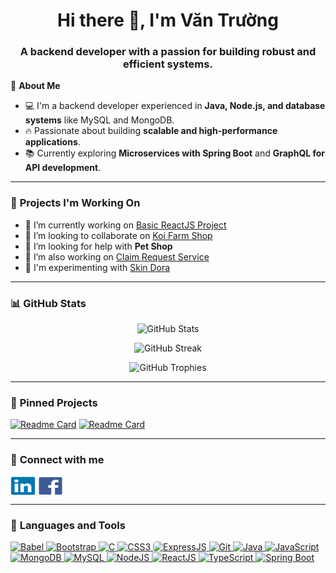 <h1 align="center">Hi there 👋, I'm Văn Trường</h1>
<h3 align="center">A backend developer with a passion for building robust and efficient systems.</h3>

🚀 **About Me**  
- 💻 I'm a backend developer experienced in **Java, Node.js, and database systems** like MySQL and MongoDB.  
- 🔥 Passionate about building **scalable and high-performance applications**.  
- 📚 Currently exploring **Microservices with Spring Boot** and **GraphQL for API development**.  

---

### 🌟 **Projects I'm Working On**
- 🔭 I’m currently working on [Basic ReactJS Project](https://github.com/phanvantruong0903/fer-pe)
- 👯 I’m looking to collaborate on [Koi Farm Shop](https://github.com/15VuNguyen/KoiFarmShop)
- 🤝 I’m looking for help with **Pet Shop**
- 🚀 I’m also working on [Claim Request Service](https://git.fa.edu.vn/hcm25_cpl_java_01/team_3/claim-request)
- 🧪 I'm experimenting with [Skin Dora](https://github.com/phanvantruong0903/Skin-Dora)

---

### 📊 **GitHub Stats**
<p align="center">
  <img src="https://github-readme-stats.vercel.app/api?username=phanvantruong0903&show_icons=true&theme=tokyonight" alt="GitHub Stats" />
</p>

<p align="center">
  <img src="https://streak-stats.demolab.com/?user=phanvantruong0903&theme=tokyonight" alt="GitHub Streak" />
</p>

<p align="center">
  <img src="https://github-profile-trophy.vercel.app/?username=phanvantruong0903&theme=onedark" alt="GitHub Trophies" />
</p>

---

### 📌 **Pinned Projects**
[![Readme Card](https://github-readme-stats.vercel.app/api/pin/?username=phanvantruong0903&repo=fer-pe&theme=tokyonight)](https://github.com/phanvantruong0903/fer-pe)
[![Readme Card](https://github-readme-stats.vercel.app/api/pin/?username=15VuNguyen&repo=KoiFarmShop&theme=tokyonight)](https://github.com/15VuNguyen/KoiFarmShop)

---

### 🤝 **Connect with me**
<p align="left">
<a href="https://linkedin.com/in/văn-trường-phan-73a362284" target="blank"><img align="center" src="https://raw.githubusercontent.com/devicons/devicon/master/icons/linkedin/linkedin-original.svg" alt="LinkedIn" height="30" width="40" /></a>
<a href="https://fb.com/truong.phan.0909" target="blank"><img align="center" src="https://raw.githubusercontent.com/devicons/devicon/master/icons/facebook/facebook-original.svg" alt="Facebook" height="30" width="40" /></a>
</p>

---

### 🚀 **Languages and Tools**
<p align="left"> 
  <a href="https://babeljs.io/" target="_blank" rel="noreferrer">
    <img src="https://cdn.jsdelivr.net/gh/devicons/devicon/icons/babel/babel-original.svg" alt="Babel" width="40" height="40"/>
  </a>
  <a href="https://getbootstrap.com" target="_blank" rel="noreferrer">
    <img src="https://cdn.jsdelivr.net/gh/devicons/devicon/icons/bootstrap/bootstrap-original.svg" alt="Bootstrap" width="40" height="40"/>
  </a>
  <a href="https://www.w3schools.com/c/" target="_blank" rel="noreferrer">
    <img src="https://cdn.jsdelivr.net/gh/devicons/devicon/icons/c/c-original.svg" alt="C" width="40" height="40"/>
  </a>
  <a href="https://www.w3schools.com/css/" target="_blank" rel="noreferrer">
    <img src="https://cdn.jsdelivr.net/gh/devicons/devicon/icons/css3/css3-original.svg" alt="CSS3" width="40" height="40"/>
  </a>
  <a href="https://expressjs.com" target="_blank" rel="noreferrer">
    <img src="https://cdn.jsdelivr.net/gh/devicons/devicon/icons/express/express-original.svg" alt="ExpressJS" width="40" height="40" style="background-color:white; border-radius:5px;"/>
  </a>
  <a href="https://git-scm.com/" target="_blank" rel="noreferrer">
    <img src="https://cdn.jsdelivr.net/gh/devicons/devicon/icons/git/git-original.svg" alt="Git" width="40" height="40"/>
  </a>
  <a href="https://www.java.com" target="_blank" rel="noreferrer">
    <img src="https://cdn.jsdelivr.net/gh/devicons/devicon/icons/java/java-original.svg" alt="Java" width="40" height="40"/>
  </a>
  <a href="https://developer.mozilla.org/en-US/docs/Web/JavaScript" target="_blank" rel="noreferrer">
    <img src="https://cdn.jsdelivr.net/gh/devicons/devicon/icons/javascript/javascript-original.svg" alt="JavaScript" width="40" height="40"/>
  </a>
  <a href="https://www.mongodb.com/" target="_blank" rel="noreferrer">
    <img src="https://cdn.jsdelivr.net/gh/devicons/devicon/icons/mongodb/mongodb-original.svg" alt="MongoDB" width="40" height="40"/>
  </a>
  <a href="https://www.mysql.com/" target="_blank" rel="noreferrer">
    <img src="https://cdn.jsdelivr.net/gh/devicons/devicon/icons/mysql/mysql-original.svg" alt="MySQL" width="40" height="40"/>
  </a>
  <a href="https://nodejs.org" target="_blank" rel="noreferrer">
    <img src="https://cdn.jsdelivr.net/gh/devicons/devicon/icons/nodejs/nodejs-original.svg" alt="NodeJS" width="40" height="40"/>
  </a>
  <a href="https://reactjs.org/" target="_blank" rel="noreferrer">
    <img src="https://cdn.jsdelivr.net/gh/devicons/devicon/icons/react/react-original.svg" alt="ReactJS" width="40" height="40"/>
  </a>
  <a href="https://www.typescriptlang.org/" target="_blank" rel="noreferrer">
    <img src="https://cdn.jsdelivr.net/gh/devicons/devicon/icons/typescript/typescript-original.svg" alt="TypeScript" width="40" height="40"/>
  </a>
  <a href="https://spring.io/projects/spring-boot" target="_blank" rel="noreferrer">
    <img src="https://cdn.jsdelivr.net/gh/devicons/devicon/icons/spring/spring-original.svg" alt="Spring Boot" width="40" height="40"/>
  </a>
</p>

